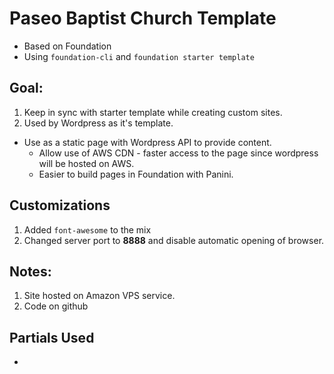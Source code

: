 # Paseo Baptist Church Template
* Based on Foundation
* Using `foundation-cli` and `foundation starter template`
## Goal: 
1. Keep in sync with starter template while creating custom sites.
1. Used by Wordpress as it's template. 
  * Use as a static page with Wordpress API to provide content.
    * Allow use of AWS CDN - faster access to the page since wordpress will be hosted on AWS.
    * Easier to build pages in Foundation with Panini.
## Customizations
1. Added `font-awesome` to the mix
1. Changed server port to **8888** and disable automatic opening of browser.
## Notes:
1. Site hosted on Amazon VPS service.
1. Code on github
## Partials Used
* 

